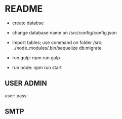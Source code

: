 # README #
 - create databse
 - change database name  on /src/config/config.json
 - import tables; use command on folder /src: ../node_modules/.bin/sequelize db:migrate

 - run gulp: npm run gulp
 - run node: npm run start


## USER ADMIN ##
user: 
pass: 


## SMTP ##